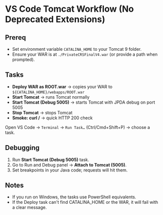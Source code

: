 # VS Code Tomcat Workflow (No Deprecated Extensions)

## Prereq
- Set environment variable `CATALINA_HOME` to your Tomcat 9 folder.
- Ensure your WAR is at `./PrivateCRSFinalV4.war` (or provide a path when prompted).

## Tasks
- **Deploy WAR as ROOT.war** → copies your WAR to `${CATALINA_HOME}/webapps/ROOT.war`
- **Start Tomcat** → runs Tomcat normally
- **Start Tomcat (Debug 5005)** → starts Tomcat with JPDA debug on port 5005
- **Stop Tomcat** → stops Tomcat
- **Smoke: curl /** → quick HTTP 200 check

Open VS Code → `Terminal` → `Run Task…` (Ctrl/Cmd+Shift+P) → choose a task.

## Debugging
1. Run **Start Tomcat (Debug 5005)** task.
2. Go to Run and Debug panel → **Attach to Tomcat (5005)**.
3. Set breakpoints in your Java code; requests will hit them.

## Notes
- If you run on Windows, the tasks use PowerShell equivalents.
- If the Deploy task can't find CATALINA_HOME or the WAR, it will fail with a clear message.
